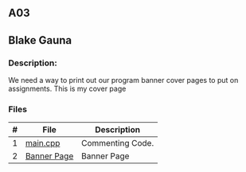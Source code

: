 ## A03
## Blake Gauna
### Description:

We need a way to print out our program banner cover pages to put on assignments. This is my cover page

### Files
|   #   | File            | Description                                        |
| :---: | --------------- | -------------------------------------------------- |
|   1   | [main.cpp](https://github.com/blakeGauna/3013-Algorithms-Gauna/blob/main/Assignments/AO3/main.cpp)  | Commenting Code.                                    |
|   2   | [Banner Page](https://github.com/blakeGauna/3013-Algorithms-Gauna/blob/main/Assignments/AO3/banner.txt)  |  Banner Page        |

